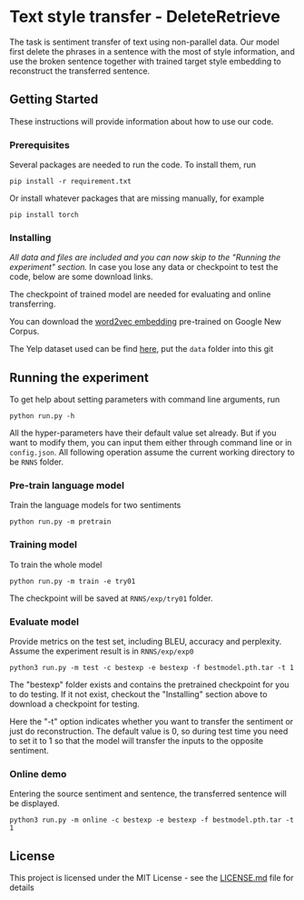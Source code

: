 # Text style transfer - DeleteRetrieve
The task is sentiment transfer of text using non-parallel data. Our model first delete the phrases in a sentence with the most of style information, and use the broken sentence together with trained target style embedding to reconstruct the transferred sentence.

## Getting Started

These instructions will provide information about how to use our code.

### Prerequisites

Several packages are needed to run the code. To install them, run
```
pip install -r requirement.txt
```
Or install whatever packages that are missing manually, for example
```
pip install torch
```

### Installing

*All data and files are included and you can now skip to the "Running the experiment" section.* In case you lose any data or checkpoint to test the code, below are some download links.

The checkpoint of trained model are needed for evaluating and online transferring. 
<!-- You can download [checkpoint](https://drive.google.com/file/d/1dCYjVoylK4BOgiKlGDolpJEU2TQq3LtK/view?usp=sharing) here. After downloading, unzip to target folder

```
unzip exp.zip
mv exp path_of_this_git/RNNS
```
-->


You can download the [word2vec embedding](https://code.google.com/archive/p/word2vec/) pre-trained on Google New Corpus. 

The Yelp dataset used can be find [here](https://github.com/shentianxiao/language-style-transfer), put the `data` folder into this git 



## Running the experiment
To get help about setting parameters with command line arguments, run
```
python run.py -h
```
All the hyper-parameters have their default value set already. But if you want to modify them, you can input them either through command line or in `config.json`. All following operation assume the current working directory to be `RNNS` folder.

### Pre-train language model

Train the language models for two sentiments

```
python run.py -m pretrain
```

### Training model

To train the whole model
```
python run.py -m train -e try01
```
The checkpoint will be saved at `RNNS/exp/try01` folder.

### Evaluate model
Provide metrics on the test set, including BLEU, accuracy and perplexity. Assume the experiment result is in `RNNS/exp/exp0`
```
python3 run.py -m test -c bestexp -e bestexp -f bestmodel.pth.tar -t 1
```
The "bestexp" folder exists and contains the pretrained checkpoint for you to do testing. If it not exist, checkout the "Installing" section above to download a checkpoint for testing. 

Here the "-t" option indicates whether you want to transfer the sentiment or just do reconstruction. The default value is 0, so during test time you need to set it to 1 so that the model will transfer the inputs to the opposite sentiment. 

### Online demo
Entering the source sentiment and sentence, the transferred sentence will be displayed.
```
python3 run.py -m online -c bestexp -e bestexp -f bestmodel.pth.tar -t 1
```


## License

This project is licensed under the MIT License - see the [LICENSE.md](LICENSE.md) file for details

